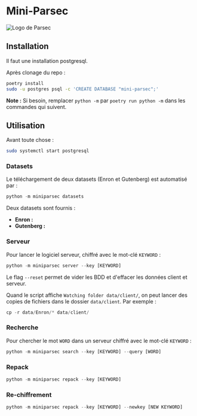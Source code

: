 # Mini-Parsec

![Logo de Parsec](https://github.com/Scille/parsec-cloud/blob/master/docs/parsec_doc_logo.png)

## Installation

Il faut une installation postgresql.

Après clonage du repo :

```bash
poetry install
sudo -u postgres psql -c 'CREATE DATABASE "mini-parsec";'
```

**Note :** Si besoin, remplacer `python -m` par `poetry run python -m` dans les commandes qui suivent.

## Utilisation

Avant toute chose :

```bash
sudo systemctl start postgresql
```

### Datasets

Le téléchargement de deux datasets (Enron et Gutenberg) est automatisé par :

```Python
python -m miniparsec datasets
```

Deux datasets sont fournis :

- **Enron :**
- **Gutenberg :**

### Serveur

Pour lancer le logiciel serveur, chiffré avec le mot-clé `KEYWORD` :

```Python
python -m miniparsec server --key [KEYWORD]
```

Le flag `--reset` permet de vider les BDD et d'effacer les données client et serveur.

Quand le script affiche `Watching folder data/client/`, on peut lancer des copies de fichiers dans le dossier `data/client`. Par exemple :

```Python
cp -r data/Enron/* data/client/
```

### Recherche

Pour chercher le mot `WORD` dans un serveur chiffré avec le mot-clé `KEYWORD` :

```Python
python -m miniparsec search --key [KEYWORD] --query [WORD]
```

### Repack

```Python
python -m miniparsec repack --key [KEYWORD]
```

### Re-chiffrement

```Python
python -m miniparsec repack --key [KEYWORD] --newkey [NEW KEYWORD]
```

